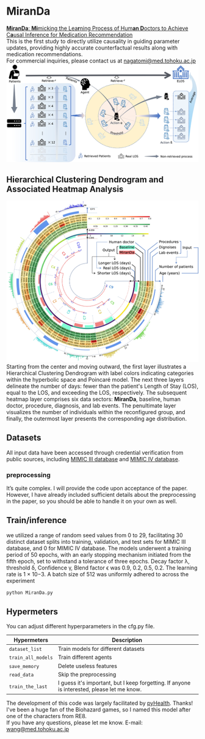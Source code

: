 # MiranDa
[**MiranDa**: **Mi**micking the Lea**r**ning Process of Hum**an D**octors to Achieve C**a**usal Inference for Medication Recommendation](https://arxiv.org/submit/5536286/view)  
This is the first study to directly utilize causality in guiding parameter updates, providing highly accurate counterfactual results along with medication recommendations.   
For commercial inquiries, please contact us at nagatomi@med.tohoku.ac.jp
![cover-large](./fig/Picture2.jpg)


## Hierarchical Clustering Dendrogram and Associated Heatmap Analysis
![Picture3](./fig/Picture6.jpg)
Starting from the center and moving outward, the first layer illustrates a Hierarchical Clustering Dendrogram with label colors indicating categories within the hyperbolic space and Poincaré model. The next three layers delineate the number of days: fewer than the patient's Length of Stay (LOS), equal to the LOS, and exceeding the LOS, respectively. The subsequent heatmap layer comprises six data sectors: **MiranDa**, baseline, human doctor, procedure, diagnosis, and lab events. The penultimate layer visualizes the number of individuals within the reconfigured group, and finally, the outermost layer presents the corresponding age distribution.

## Datasets

All input data have been accessed through credential verification from public sources, including [MIMIC III database](https://physionet.org/content/mimiciii/1.4/) and [MIMIC IV database](https://physionet.org/content/mimiciv/0.4/).
### preprocessing
It’s quite complex. I will provide the code upon acceptance of the paper. However, I have already included sufficient details about the preprocessing in the paper, so you should be able to handle it on your own as well.

## Train/inference
we utilized a range of random seed values from 0 to 29, facilitating 30 distinct dataset splits into training, validation, and test sets for MIMIC III database, and 0 for MIMIC IV database.
The models underwent a training period of 50 epochs, with an early stopping mechanism initiated from the fifth epoch, set to withstand a tolerance of three epochs. Decay factor λ, threshold δ,
Confidence γ, Blend factor ϵ was 0.9, 0.2, 0.5, 0.2. The learning rate is 1 × 10−3. A batch size of 512 was uniformly adhered to across the experiment

```bash
python MiranDa.py
```
## Hypermeters

You can adjust different hyperparameters in the cfg.py file.

| Hypermeters              | Description                                                  |
| ------------------------ | ------------------------------------------------------------ |
| `dataset_list`           | Train models for different datasets |
| `train_all_models`       | Train different agents |
| `save_memory`            | Delete useless features  |
| `read_data`              | Skip the preprocessing |
| `train_the_last`         | I guess it's important, but I keep forgetting. If anyone is interested, please let me know.|

The development of this code was largely facilitated by [pyHealth](https://github.com/sunlabuiuc/PyHealth). Thanks!  
I've been a huge fan of the Biohazard games, so I named this model after one of the characters from RE8.  
If you have any questions, please let me know. E-mail: wang@med.tohoku.ac.jp
